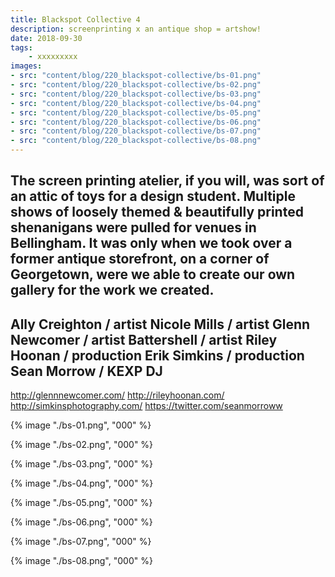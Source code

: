 ```yaml
---
title: Blackspot Collective 4
description: screenprinting x an antique shop = artshow!
date: 2018-09-30
tags: 
    - xxxxxxxxx
images: 
- src: "content/blog/220_blackspot-collective/bs-01.png"
- src: "content/blog/220_blackspot-collective/bs-02.png"
- src: "content/blog/220_blackspot-collective/bs-03.png"
- src: "content/blog/220_blackspot-collective/bs-04.png"
- src: "content/blog/220_blackspot-collective/bs-05.png"
- src: "content/blog/220_blackspot-collective/bs-06.png"
- src: "content/blog/220_blackspot-collective/bs-07.png"
- src: "content/blog/220_blackspot-collective/bs-08.png"
---
```



The screen printing atelier, if you will, was sort of an attic of toys for a design student. Multiple shows of loosely themed & beautifully printed shenanigans were pulled for venues in Bellingham. It was only when we took over a former antique storefront, on a corner of Georgetown, were we able to create our own gallery for the work we created. 
-
Ally Creighton / artist
Nicole Mills / artist
Glenn Newcomer / artist
Battershell / artist
Riley Hoonan / production
Erik Simkins / production
Sean Morrow / KEXP DJ
-

http://glennnewcomer.com/
http://rileyhoonan.com/
http://simkinsphotography.com/
https://twitter.com/seanmorroww



<div class="two-column">

{% image "./bs-01.png", "000" %} 

{% image "./bs-02.png", "000" %} 

{% image "./bs-03.png", "000" %} 

{% image "./bs-04.png", "000" %} 

{% image "./bs-05.png", "000" %} 

{% image "./bs-06.png", "000" %} 

{% image "./bs-07.png", "000" %} 

{% image "./bs-08.png", "000" %} 


</div>
